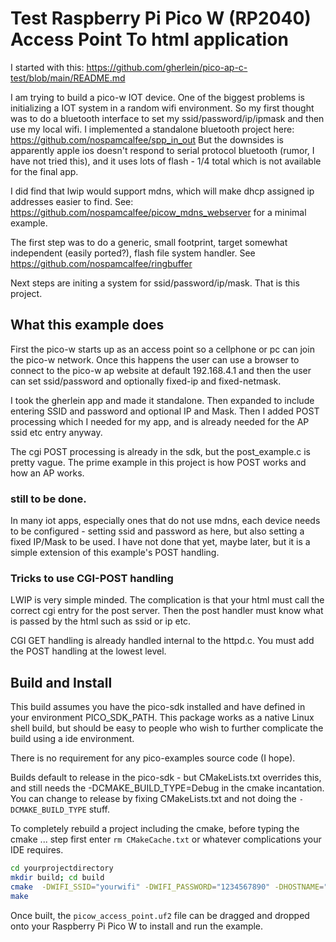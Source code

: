 # Test Raspberry Pi Pico W (RP2040) Access Point To html application

I started with this: https://github.com/gherlein/pico-ap-c-test/blob/main/README.md

I am trying to build a pico-w IOT device. One of the biggest problems is
initializing a IOT system in a random wifi environment. So my first thought
was to do a bluetooth interface to set my ssid/password/ip/ipmask and then
use my local wifi. I implemented a standalone bluetooth project here:
https://github.com/nospamcalfee/spp_in_out But the downsides is apparently
apple ios doesn't respond to serial protocol bluetooth (rumor, I have not
tried this), and it uses lots of flash - 1/4 total which is not available for
the final app.

I did find that lwip would support mdns, which will make dhcp assigned ip
addresses easier to find. See:
https://github.com/nospamcalfee/picow_mdns_webserver for a minimal example.


The first step was to do a generic, small footprint, target somewhat
independent (easily ported?), flash file system handler. See
https://github.com/nospamcalfee/ringbuffer

Next steps are initing a system for ssid/password/ip/mask. That is this
project.

## What this example does

First the pico-w starts up as an access point so a cellphone or pc can join
the pico-w network. Once this happens the user can use a browser to connect
to the pico-w ap website at default 192.168.4.1 and then the user can set
ssid/password and optionally fixed-ip and fixed-netmask.

I took the gherlein app and made it standalone. Then expanded to include
entering SSID and password and optional IP and Mask. Then I added POST
processing which I needed for my app, and is already needed for the AP
ssid etc entry anyway.

The cgi POST processing is already in the sdk, but the post_example.c is
pretty vague. The prime example in this project is how POST works and how an
AP works.

### still to be done.

In many iot apps, especially ones that do not use mdns, each device needs to
be configured - setting ssid and password as here, but also setting a fixed
IP/Mask to be used. I have not done that yet, maybe later, but it is a simple
extension of this example's POST handling.

### Tricks to use CGI-POST handling

LWIP is very simple minded. The complication is that your html must call the
correct cgi entry for the post server. Then the post handler must know what
is passed by the html such as ssid or ip etc.

CGI GET handling is already handled internal to the httpd.c. You must add the
POST handling at the lowest level.

## Build and Install

This build assumes you have the pico-sdk installed and have defined in your
environment PICO_SDK_PATH. This package works as a native Linux shell build,
but should be easy to people who wish to further complicate the build using a
ide environment.

There is no requirement for any pico-examples source code (I hope).

Builds default to release in the pico-sdk - but CMakeLists.txt overrides this,
and still needs the -DCMAKE_BUILD_TYPE=Debug in the cmake incantation. You
can change to release by fixing CMakeLists.txt and not doing
the ```-DCMAKE_BUILD_TYPE``` stuff.

To completely rebuild a project including the cmake, before typing the
cmake ... step first enter ```rm CMakeCache.txt``` or whatever complications
your IDE requires.

```bash
cd yourprojectdirectory
mkdir build; cd build
cmake  -DWIFI_SSID="yourwifi" -DWIFI_PASSWORD="1234567890" -DHOSTNAME="test" -DCMAKE_BUILD_TYPE=Debug ..
make
```

Once built, the `picow_access_point.uf2` file can be dragged and dropped onto your
Raspberry Pi Pico W to install and run the example.

